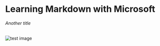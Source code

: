 # Learning Markdown with Microsoft
###### Another title
![test image](https://octodex.github.com/images/yaktocat.png)
